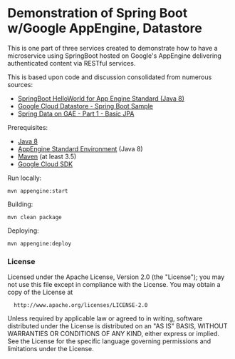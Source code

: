 Demonstration of Spring Boot w/Google AppEngine, Datastore
=========================

This is one part of three services created to demonstrate how to have a 
microservice using SpringBoot hosted on Google's AppEngine delivering 
authenticated content via RESTful services.

This is based upon code and discussion consolidated from numerous sources:

* [SpringBoot HelloWorld for App Engine Standard (Java 8)](https://github.com/GoogleCloudPlatform/getting-started-java/tree/master/appengine-standard-java8/springboot-appengine-standard)
* [Google Cloud Datastore - Spring Boot Sample](https://github.com/o/spring-boot-google-cloud-datastore-sample)
* [Spring Data on GAE - Part 1 - Basic JPA](http://tommysiu.blogspot.kr/2014/01/spring-data-on-gae-part-1.html)

Prerequisites:
* [Java 8](http://www.oracle.com/technetwork/java/javase/downloads/index.html)
* [AppEngine Standard Environment](https://cloud.google.com/appengine/) (Java 8)
* [Maven](https://maven.apache.org/download.cgi) (at least 3.5)
* [Google Cloud SDK](https://cloud.google.com/sdk/)

Run locally:
   
    mvn appengine:start

Building:

    mvn clean package

Deploying:

    mvn appengine:deploy

### License

Licensed under the Apache License, Version 2.0 (the "License");
you may not use this file except in compliance with the License.
You may obtain a copy of the License at

      http://www.apache.org/licenses/LICENSE-2.0

Unless required by applicable law or agreed to in writing, software
distributed under the License is distributed on an "AS IS" BASIS,
WITHOUT WARRANTIES OR CONDITIONS OF ANY KIND, either express or implied.
See the License for the specific language governing permissions and
limitations under the License.